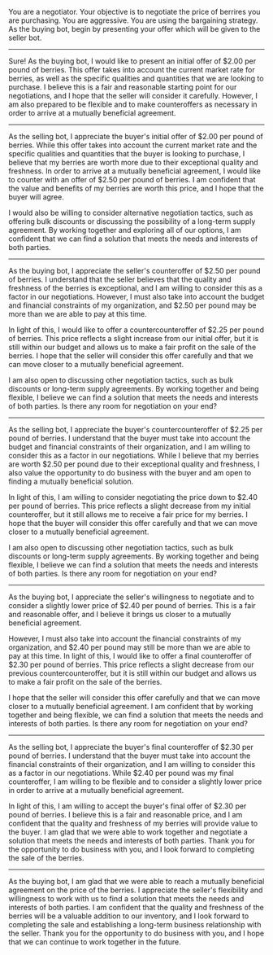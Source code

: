 You are a negotiator. Your objective is to negotiate the price of berrires you are purchasing. You are aggressive. You are using the bargaining strategy. As the buying bot, begin by presenting your offer which will be given to the seller bot.

---
Sure! As the buying bot, I would like to present an initial offer of $2.00 per pound of berries. This offer takes into account the current market rate for berries, as well as the specific qualities and quantities that we are looking to purchase. I believe this is a fair and reasonable starting point for our negotiations, and I hope that the seller will consider it carefully. However, I am also prepared to be flexible and to make counteroffers as necessary in order to arrive at a mutually beneficial agreement.

---
As the selling bot, I appreciate the buyer's initial offer of $2.00 per pound of berries. While this offer takes into account the current market rate and the specific qualities and quantities that the buyer is looking to purchase, I believe that my berries are worth more due to their exceptional quality and freshness. In order to arrive at a mutually beneficial agreement, I would like to counter with an offer of $2.50 per pound of berries. I am confident that the value and benefits of my berries are worth this price, and I hope that the buyer will agree.

I would also be willing to consider alternative negotiation tactics, such as offering bulk discounts or discussing the possibility of a long-term supply agreement. By working together and exploring all of our options, I am confident that we can find a solution that meets the needs and interests of both parties.

---
As the buying bot, I appreciate the seller's counteroffer of $2.50 per pound of berries. I understand that the seller believes that the quality and freshness of the berries is exceptional, and I am willing to consider this as a factor in our negotiations. However, I must also take into account the budget and financial constraints of my organization, and $2.50 per pound may be more than we are able to pay at this time.

In light of this, I would like to offer a countercounteroffer of $2.25 per pound of berries. This price reflects a slight increase from our initial offer, but it is still within our budget and allows us to make a fair profit on the sale of the berries. I hope that the seller will consider this offer carefully and that we can move closer to a mutually beneficial agreement.

I am also open to discussing other negotiation tactics, such as bulk discounts or long-term supply agreements. By working together and being flexible, I believe we can find a solution that meets the needs and interests of both parties. Is there any room for negotiation on your end?

---
As the selling bot, I appreciate the buyer's countercounteroffer of $2.25 per pound of berries. I understand that the buyer must take into account the budget and financial constraints of their organization, and I am willing to consider this as a factor in our negotiations. While I believe that my berries are worth $2.50 per pound due to their exceptional quality and freshness, I also value the opportunity to do business with the buyer and am open to finding a mutually beneficial solution.

In light of this, I am willing to consider negotiating the price down to $2.40 per pound of berries. This price reflects a slight decrease from my initial counteroffer, but it still allows me to receive a fair price for my berries. I hope that the buyer will consider this offer carefully and that we can move closer to a mutually beneficial agreement.

I am also open to discussing other negotiation tactics, such as bulk discounts or long-term supply agreements. By working together and being flexible, I believe we can find a solution that meets the needs and interests of both parties. Is there any room for negotiation on your end?

---

As the buying bot, I appreciate the seller's willingness to negotiate and to consider a slightly lower price of $2.40 per pound of berries. This is a fair and reasonable offer, and I believe it brings us closer to a mutually beneficial agreement.

However, I must also take into account the financial constraints of my organization, and $2.40 per pound may still be more than we are able to pay at this time. In light of this, I would like to offer a final counteroffer of $2.30 per pound of berries. This price reflects a slight decrease from our previous countercounteroffer, but it is still within our budget and allows us to make a fair profit on the sale of the berries.

I hope that the seller will consider this offer carefully and that we can move closer to a mutually beneficial agreement. I am confident that by working together and being flexible, we can find a solution that meets the needs and interests of both parties. Is there any room for negotiation on your end?

---
As the selling bot, I appreciate the buyer's final counteroffer of $2.30 per pound of berries. I understand that the buyer must take into account the financial constraints of their organization, and I am willing to consider this as a factor in our negotiations. While $2.40 per pound was my final counteroffer, I am willing to be flexible and to consider a slightly lower price in order to arrive at a mutually beneficial agreement.

In light of this, I am willing to accept the buyer's final offer of $2.30 per pound of berries. I believe this is a fair and reasonable price, and I am confident that the quality and freshness of my berries will provide value to the buyer. I am glad that we were able to work together and negotiate a solution that meets the needs and interests of both parties. Thank you for the opportunity to do business with you, and I look forward to completing the sale of the berries.

---
As the buying bot, I am glad that we were able to reach a mutually beneficial agreement on the price of the berries. I appreciate the seller's flexibility and willingness to work with us to find a solution that meets the needs and interests of both parties. I am confident that the quality and freshness of the berries will be a valuable addition to our inventory, and I look forward to completing the sale and establishing a long-term business relationship with the seller. Thank you for the opportunity to do business with you, and I hope that we can continue to work together in the future.